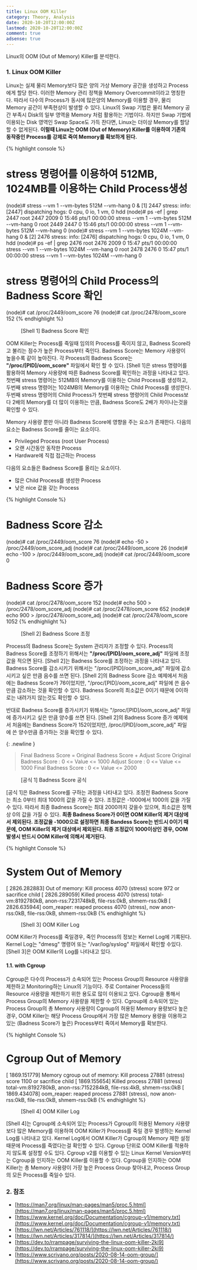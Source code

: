 ```yaml
---
title: Linux OOM Killer
category: Theory, Analysis
date: 2020-10-20T12:00:00Z
lastmod: 2020-10-20T12:00:00Z
comment: true
adsense: true
---
```


Linux의 OOM (Out of Memory) Killer를 분석한다.

### 1. Linux OOM Killer

Linux는 실제 물리 Memory보다 많은 양의 가상 Memory 공간을 생성하고 Process에게 할당 한다. 이러한 Memory 관리 정책을 Memory Overcommit이라고 명칭한다. 따라서 다수의 Process가 동시에 많은양의 Memory를 이용할 경우, 물리 Memory 공간이 부족현상이 발생할 수 있다. Linux의 Swap 기법은 물리 Memory 공간 부족시 Disk의 일부 영역을 Memory 처럼 활용하는 기법이다. 하지만 Swap 기법에 이용되는 Disk 영역인 Swap Space도 가득 찬다면, Linux는 더이상 Memory를 할당할 수 없게된다. **이럴때 Linux는 OOM (Out of Memory) Killer를 이용하여 기존의 동작중인 Process를 강제로 죽여 Memory를 확보하게 된다.**

{% highlight console %}
# stress 명령어를 이용하여 512MB, 1024MB를 이용하는 Child Process생성
(node)# stress --vm 1 --vm-bytes 512M --vm-hang 0 &
[1] 2447
stress: info: [2447] dispatching hogs: 0 cpu, 0 io, 1 vm, 0 hdd
(node)# ps -ef | grep 2447
root      2447  2009  0 15:46 pts/1    00:00:00 stress --vm 1 --vm-bytes 512M --vm-hang 0
root      2449  2447  0 15:46 pts/1    00:00:00 stress --vm 1 --vm-bytes 512M --vm-hang 0
(node)# stress --vm 1 --vm-bytes 1024M --vm-hang 0 &
[2] 2476
stress: info: [2476] dispatching hogs: 0 cpu, 0 io, 1 vm, 0 hdd
(node)# ps -ef | grep 2476
root      2476  2009  0 15:47 pts/1    00:00:00 stress --vm 1 --vm-bytes 1024M --vm-hang 0
root      2478  2476  0 15:47 pts/1    00:00:00 stress --vm 1 --vm-bytes 1024M --vm-hang 0

# stress 명령어의 Child Process의 Badness Score 확인
(node)# cat /proc/2449/oom_score
76
(node)# cat /proc/2478/oom_score
152
{% endhighlight %}
<figure>
<figcaption class="caption">[Shell 1] Badness Score 확인</figcaption>
</figure>

OOM Killer는 Process를 죽일때 임의의 Process를 죽이지 않고, Badness Score라고 불리는 점수가 높은 Process부터 죽인다. Badness Score는 Memory 사용량이 높을수록 같이 높아진다. 각 Process의 Badness Score는 **"/proc/[PID]/oom_score"** 파일에서 확인 할 수 있다. [Shell 1]은 stress 명령어를 활용하여 Memory 사용량에 따른 Badness Score를 확인하는 과정을 나타내고 있다. 첫번째 stress 명령어는 512MB의 Memory를 이용하는 Child Process를 생성하고, 두번째 stress 명령어는 1024MB의 Memory를 이용하는 Child Process를 생성한다. 두번째 stress 명령어의 Child Process가 첫번째 stress 명령어의 Child Process보다 2배의 Memory를 더 많이 이용하는 만큼, Badness Score도 2배가 차이나는것을 확인할 수 있다.

Memory 사용량 뿐만 아니라 Badness Score에 영향을 주는 요소가 존재한다. 다음의 요소는 Badness Score를 줄이는 요소이다. 

* Privileged Process (root User Process)
* 오랜 시간동안 동작한 Process
* Hardware에 직접 접근하는 Process

다음의 요소들은 Badness Score를 올리는 요소이다.

* 많은 Child Process를 생성한 Process
* 낮은 nice 값을 갖는 Process

{% highlight Console %}
# Badness Score 감소
(node)# cat /proc/2449/oom_score
76
(node)# echo -50 > /proc/2449/oom_score_adj
(node)# cat /proc/2449/oom_score
26
(node)# echo -100 > /proc/2449/oom_score_adj
(node)# cat /proc/2449/oom_score
0

# Badness Score 증가
(node)# cat /proc/2478/oom_score
152
(node)# echo 500 > /proc/2478/oom_score_adj
(node)# cat /proc/2478/oom_score
652
(node)# echo 900 > /proc/2478/oom_score_adj
(node)# cat /proc/2478/oom_score
1052
{% endhighlight %}
<figure>
<figcaption class="caption">[Shell 2] Badness Score 조정</figcaption>
</figure>

Process의 Badness Score는 System 관리자가 조정할 수 있다. Process의 Badness Score를 조정하기 위해서는 **"/proc/[PID]/oom_score_adj"** 파일에 조정값을 적으면 된다. [Shell 2]는 Badness Score를 조정하는 과정을 나타내고 있다. Badness Score를 감소시키기 위해서는 "/proc/[PID]/oom_score_adj" 파일에 감소시키고 싶은 만큼 음수를 쓰면 된다. [Shell 2]의 Badness Score 감소 예제에서 처음에는 Badness Score가 76이었지만, "/proc/[PID]/oom_score_adj" 파일에 쓴 음수만큼 감소하는 것을 확인할 수 있다. Badness Score의 최소값은 0이기 때문에 0이하로는 내려가지 않는것도 확인할 수 있다.

반대로 Badness Score를 증가시키기 위해서는 "/proc/[PID]/oom_score_adj" 파일에 증가시키고 싶은 만큼 양수를 쓰면 된다. [Shell 2]의 Badness Score 증가 예제에서 처음에는 Bandness Score가 152이었지만, /proc/[PID]/oom_score_adj" 파일에 쓴 양수만큼 증가하는 것을 확인할 수 있다.

{: .newline }
> Final Badness Score = Original Badness Score + Adjust Score
> Original Badness Score : 0 <= Value <= 1000
> Adjust Score : 0 <= Value <= 1000
> Final Badness Score : 0 <= Value <= 2000 <br/>
<figure>
<figcaption class="caption">[공식 1] Badness Score 공식</figcaption>
</figure>

[공식 1]은 Badness Score를 구하는 과정을 나타내고 있다. 조정전 Badness Score는 최소 0부터 최대 1000의 값을 가질 수 있다. 조정값은 -1000에서 1000의 값을 가질 수 있다. 따라서 최종 Badness Score는 최대 2000까지 갖을수 있으며, 최소값은 정책상 0의 값을 가질 수 있다. **최종 Badness Score가 0이면 OOM Killer의 제거 대상에서 제외된다. 조정값을 -1000으로 설정하면 최종 Bandess Score는 반드시 0이기 때문에, OOM Killer의 제거 대상에서 제외된다. 최종 조정값이 1000이상인 경우, OOM 발생시 반드시 OOM Killer에 의해서 제거된다.**

{% highlight Console %}
# System Out of Memory
[ 2826.282883] Out of memory: Kill process 4070 (stress) score 972 or sacrifice child
[ 2826.289059] Killed process 4070 (stress) total-vm:8192780kB, anon-rss:7231748kB, file-rss:0kB, shmem-rss:0kB
[ 2826.635944] oom_reaper: reaped process 4070 (stress), now anon-rss:0kB, file-rss:0kB, shmem-rss:0kB
{% endhighlight %}
<figure>
<figcaption class="caption">[Shell 3] OOM Killer Log</figcaption>
</figure>

OOM Killer가 Process를 죽일경우, 죽인 Process의 정보는 Kernel Log에 기록된다. Kernel Log는 "dmesg" 명령어 또는 "/var/log/syslog" 파일에서 확인할 수있다. [Shell 3]은 OOM Killer의 Log를 나타내고 있다.

#### 1.1. with Cgroup

Cgroup은 다수의 Process가 소속되어 있는 Process Group의 Resource 사용량을 제한하고 Monitoring하는 Linux의 기능이다. 주로 Container Process들의 Resource 사용량을 제한하기 위한 용도로 많이 이용되고 있다. Cgroup을 통해서 Process Group의 Memory 사용량을 제한할 수 있다. Cgroup에 소속되어 있는 Process Group의 총 Memory 사용량이 Cgroup의 허용된 Memory 용량보다 높은 경우, OOM Killer는 해당 Process Group에서 가장 많은 Memory 용량을 이용하고 있는 (Badness Score가 높은) Process부터 죽여서 Memory를 확보한다.

{% highlight Console %}
# Cgroup Out of Memory
[ 1869.151779] Memory cgroup out of memory: Kill process 27881 (stress) score 1100 or sacrifice child
[ 1869.155654] Killed process 27881 (stress) total-vm:8192780kB, anon-rss:7152284kB, file-rss:4kB, shmem-rss:0kB
[ 1869.434078] oom_reaper: reaped process 27881 (stress), now anon-rss:0kB, file-rss:0kB, shmem-rss:0kB
{% endhighlight %}
<figure>
<figcaption class="caption">[Shell 4] OOM Killer Log</figcaption>
</figure>

[Shell 4]는 Cgroup에 소속되어 있는 Process가 Cgroup의 허용된 Memory 사용량보다 많은 Memory를 이용하여 OOM Killer가 Process를 죽일 경우 발생하는 Kernel Log를 나타내고 있다. Kernel Log에서 OOM Killer가 Cgroup의 Memory 제한 설정 때문에 Process를 죽였다는걸 확인할 수 있다. Cgroup 단위로 OOM Killer를 적용하지 않도록 설정할 수도 있다. Cgroup v2를 이용할 수 있는 Linux Kernel Version부터는 Cgroup을 인지하는 OOM Killer를 이용할 수 있다. Cgroup을 인지하는 OOM Killer는 총 Memory 사용량이 가장 높은 Process Group 찾아내고, Process Group의 모든 Process를 죽일수 있다.

### 2. 참조

* [https://man7.org/linux/man-pages/man5/proc.5.html](https://man7.org/linux/man-pages/man5/proc.5.html)
* [https://www.kernel.org/doc/Documentation/cgroup-v1/memory.txt](https://www.kernel.org/doc/Documentation/cgroup-v1/memory.txt)
* [https://lwn.net/Articles/761118/](https://lwn.net/Articles/761118/)
* [https://lwn.net/Articles/317814/](https://lwn.net/Articles/317814/)
* [https://dev.to/rrampage/surviving-the-linux-oom-killer-2ki9](https://dev.to/rrampage/surviving-the-linux-oom-killer-2ki9)
* [https://www.scrivano.org/posts/2020-08-14-oom-group/](https://www.scrivano.org/posts/2020-08-14-oom-group/)